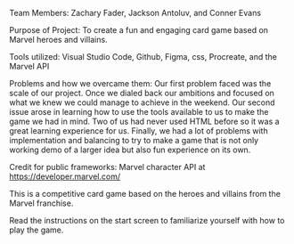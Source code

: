 Team Members: Zachary Fader, Jackson Antoluv, and Conner Evans

Purpose of Project: To create a fun and engaging card game based on Marvel heroes and villains. 

Tools utilized: Visual Studio Code, Github, Figma, css, Procreate, and the Marvel API

Problems and how we overcame them: 
Our first problem faced was the scale of our project. Once we dialed back our ambitions and focused on what we knew we could manage to achieve in the weekend.
Our second issue arose in learning how to use the tools available to us to make the game we had in mind. Two of us had never used HTML before so it was a great learning experience for us.
Finally, we had a lot of problems with implementation and balancing to try to make a game that is not only working demo of a larger idea but also fun experience on its own.

Credit for public frameworks: Marvel character API at https://developer.marvel.com/

This is a competitive card game based on the heroes and villains from the Marvel franchise.

Read the instructions on the start screen to familiarize yourself with how to play the game. 
